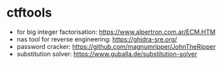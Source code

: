 # ctftools

* for big integer factorisation: https://www.alpertron.com.ar/ECM.HTM
* nas tool for reverse engineering: https://ghidra-sre.org/
* password cracker: https://github.com/magnumripper/JohnTheRipper
* substitution solver: https://www.guballa.de/substitution-solver
